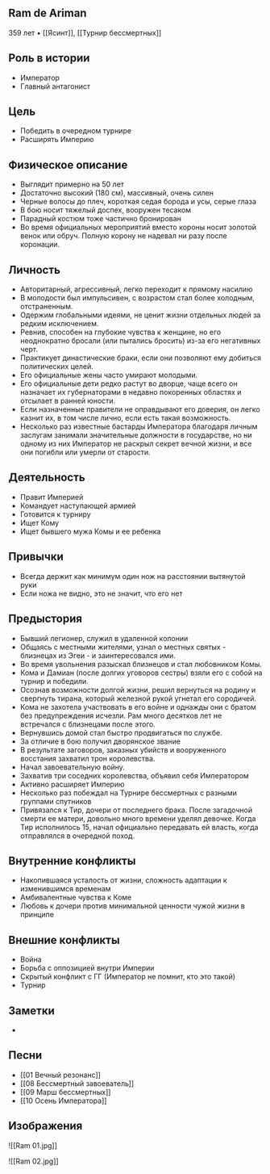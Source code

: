 ## Ram de Ariman

359 лет • [[Ясинт]], [[Турнир бессмертных]]

## Роль в истории

* Император
* Главный антагонист

## Цель

* Победить в очередном турнире
* Расширять Империю

## Физическое описание

* Выглядит примерно на 50 лет
* Достаточно высокий (180 см), массивный, очень силен
* Черные волосы до плеч, короткая седая борода и усы, серые глаза
* В бою носит тяжелый доспех, вооружен тесаком
* Парадный костюм тоже частично бронирован
* Во время официальных мероприятий вместо короны носит золотой венок или обруч. Полную корону не надевал ни разу после коронации.

## Личность

* Авторитарный, агрессивный, легко переходит к прямому насилию
* В молодости был импульсивен, с возрастом стал более холодным, отстраненным.
* Одержим глобальными идеями, не ценит жизни отдельных людей за редким исключением.
* Ревнив, способен на глубокие чувства к женщине, но его неоднократно бросали (или пытались бросить) из-за его негативных черт.
* Практикует династические браки, если они позволяют ему добиться политических целей.
* Его официальные жены часто умирают молодыми.
* Его официальные дети редко растут во дворце, чаще всего он назначает их губернаторами в недавно покоренных областях и отсылает в ранней юности.
* Если назначенные правители не оправдывают его доверия, он легко казнит их, в том числе лично, если есть такая возможность.
* Несколько раз известные бастарды Императора благодаря личным заслугам занимали значительные должности в государстве, но ни одному из них Император не раскрыл секрет вечной жизни, и все они погибли или умерли от старости.

## Деятельность

* Правит Империей
* Командует наступающей армией
* Готовится к турниру
* Ищет Кому
* Ищет бывшего мужа Комы и ее ребенка

## Привычки

* Всегда держит как минимум один нож на расстоянии вытянутой руки
* Если ножа не видно, это не значит, что его нет

## Предыстория

* Бывший легионер, служил в удаленной колонии
* Общаясь с местными жителями, узнал о местных святых - близнецах из Эгеи - и заинтересовался ими.
* Во время увольнения разыскал близнецов и стал любовником Комы.
* Кома и Дамиан (после долгих уговоров сестры) взяли его с собой на турнир и победили.
* Осознав возможности долгой жизни, решил вернуться на родину и свергнуть тирана, который железной рукой угнетал его сородичей.
* Кома не захотела участвовать в его войне и однажды они с братом без предупреждения исчезли. Рам много десятков лет не встречался с близнецами после этого.
* Вернувшись домой стал быстро продвигаться по службе.
* За отличие в бою получил дворянское звание
* В результате заговоров, заказных убийств и вооруженного восстания захватил трон королевства.
* Начал завоевательную войну.
* Захватив три соседних королевства, объявил себя Императором
* Активно расширяет Империю
* Несколько раз побеждал на Турнире бессмертных с разными группами спутников
* Привязался к Тир, дочери от последнего брака. После загадочной смерти ее матери, довольно много времени уделял девочке. Когда Тир исполнилось 15, начал официально передавать ей власть, когда отправлялся в очередной поход.

## Внутренние конфликты

* Накопившаяся усталость от жизни, сложность адаптации к изменившимся временам
* Амбивалентные чувства к Коме
* Любовь к дочери против минимальной ценности чужой жизни в принципе

## Внешние конфликты

* Война
* Борьба с оппозицией внутри Империи
* Скрытый конфликт с ГГ (Император не помнит, кто это такой)
* Турнир

## Заметки

* 

## Песни

* [[01 Вечный резонанс]]
* [[08 Бессмертный завоеватель]]
* [[09 Марш бессмертных]]
* [[10 Осень Императора]]

## Изображения

![[Ram 01.jpg]]

![[Ram 02.jpg]]